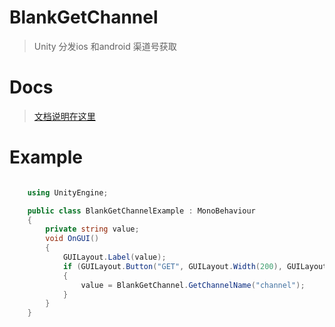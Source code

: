 # BlankGetChannel

> Unity 分发ios 和android 渠道号获取

# Docs

> [文档说明在这里](https://blog.alianhome.com/BlankGetChannel)

# Example

```csharp

    using UnityEngine;

    public class BlankGetChannelExample : MonoBehaviour
    {
        private string value;
        void OnGUI()
        {
            GUILayout.Label(value);
            if (GUILayout.Button("GET", GUILayout.Width(200), GUILayout.Height(100)))
            {
                value = BlankGetChannel.GetChannelName("channel");
            }
        }
    }
```
